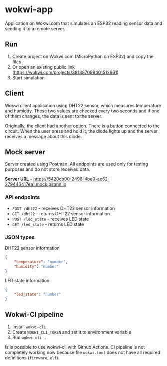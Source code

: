 # wokwi-app

Application on Wokwi.com that simulates an ESP32 reading sensor data and sending it to a remote server.

## Run

1. Create project on Wokwi.com (MicroPython on ESP32) and copy the files
2. Or open an existing public link (https://wokwi.com/projects/381887099401512961)
3. Start simulation

## Client

Wokwi client application using DHT22 sensor, which measures temperature and humidity. These two values are checked every two seconds and if one of them changes, the data is sent to the server.

Originally, the client had another option. There is a button connected to the circuit. When the user press and hold it, the diode lights up and the server receives a message about this diode.

## Mock server

Server created using Postman. All endpoints are used only for testing purposes and do not store received data.

**Server URL** - https://5420cb00-2496-4be0-ac62-279446417ea1.mock.pstmn.io

### API endpoints
- `POST /dht22` - receives DHT22 sensor information 
- `GET /dht22` - returns DHT22 sensor information
- `POST /led_state` - receives LED state
- `GET /led_state` - returns LED state

### JSON types

DHT22 sensor information

```JSON
{
    "temperature": "number",
    "humidity": "number"
}
```

LED state information

```JSON
{
    "led_state": "number"
}
```

## Wokwi-CI pipeline

1. Install `wokwi-cli`
2. Create `WOKWI_CLI_TOKEN` and set it to environment variable
3. Run `wokwi-cli .`

Is is possible to use wokwi-cli with Github Actions.
CI pipeline is not completely working now because file `wokwi.toml` does not have all required definitions (`firmware`, `elf`).